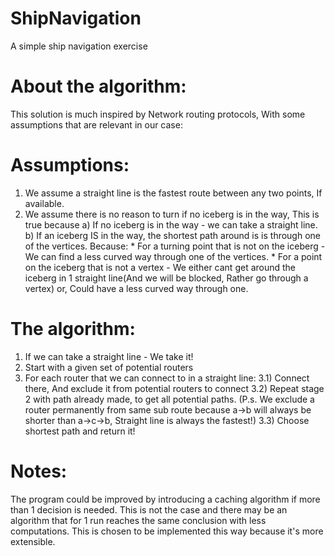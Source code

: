 # ShipNavigation
A simple ship navigation exercise

# About the algorithm:
This solution is much inspired by Network routing protocols, With some assumptions that are relevant in our case:

# Assumptions:
1) We assume a straight line is the fastest route between any two points, If available.
2) We assume there is no reason to turn if no iceberg is in the way,
    This is true because
    a) If no iceberg is in the way - we can take a straight line.
    b) If an iceberg IS in the way, the shortest path around is is through one of the vertices. Because:
        * For a turning point that is not on the iceberg - We can find a less curved way through one of the vertices.
        * For a point on the iceberg that is not a vertex -
          We either cant get around the iceberg in 1 straight line(And we will be blocked, Rather go through a vertex)
          or, Could have a less curved way through one.

# The algorithm:
1) If we can take a straight line - We take it!
2) Start with a given set of potential routers
3) For each router that we can connect to in a straight line:
    3.1) Connect there, And exclude it from potential routers to connect
    3.2) Repeat stage 2 with path already made, to get all potential paths.
    (P.s. We exclude a router permanently from same sub route because a->b will always be shorter than a->c->b,
    Straight line is always the fastest!)
    3.3) Choose shortest path and return it!

# Notes:
The program could be improved by introducing a caching algorithm if more than 1 decision is needed.
This is not the case and there may be an algorithm that for 1 run reaches the same conclusion with less computations.
This is chosen to be implemented this way because it's more extensible.